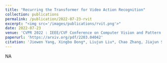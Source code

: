 ```yaml
---
title: "Recurring the Transformer for Video Action Recognition"
collection: publications
permalink: /publication/2022-07-23-rvit
excerpt: "<img src='/images/publications/rvit.png'>"
date: 2022-07-23
venue: 'CVPR 2022 : IEEE/CVF Conference on Computer Vision and Pattern Recognition'
paperurl: 'https://arxiv.org/pdf/2203.04042'
citation: 'Jiewen Yang, Xingbo Dong*, Liujun Liu*, Chao Zhang, Jiajun Shen,Dahai Yu. Recurring the Transformer for Video Action Recognition.  In CVPR 2022 : IEEE/CVF Conference on Computer Vision and Pattern Recognition.'
---
```



NA 